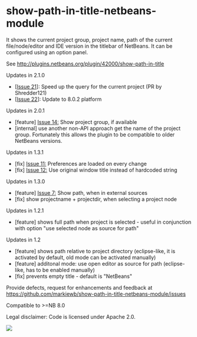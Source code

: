 show-path-in-title-netbeans-module
==================================

It shows the current project group, project name, path of the current file/node/editor and IDE version in the titlebar of NetBeans.
It can be configured using an option panel.

See <a href="http://plugins.netbeans.org/plugin/42000/show-path-in-title">http://plugins.netbeans.org/plugin/42000/show-path-in-title</a>


<p>
Updates in 2.1.0
<ul>
<li>[<a href="https://github.com/markiewb/show-path-in-title-netbeans-module/pull/21">Issue  21</a>]: Speed up the query for the current project (PR by Shredder121)</li>
<li>[<a href="https://github.com/markiewb/show-path-in-title-netbeans-module/issues/22">Issue  22</a>]: Update to 8.0.2 platform</li>
</ul>

Updates in 2.0.1
<ul>
<li>[feature] <a href="http://code.google.com/p/show-path-in-title-netbeans-module/issues/detail?id=14">Issue 14:</a> Show project group, if available</li>
<li>[internal] use another non-API approach get the name of the project group. Fortunately this allows the plugin to be compatible to older NetBeans versions.</li>
</ul>

Updates in 1.3.1
<ul>
<li>[fix] <a href="http://code.google.com/p/show-path-in-title-netbeans-module/issues/detail?id=11">Issue 11:</a> Preferences are loaded on every change</li>
<li>[fix] <a href="http://code.google.com/p/show-path-in-title-netbeans-module/issues/detail?id=12">Issue 12:</a> Use original window title instead of hardcoded string</li>
</ul>

Updates in 1.3.0
<ul>
<li>[feature] <a href="http://code.google.com/p/show-path-in-title-netbeans-module/issues/detail?id=7">Issue 7:</a> Show path, when in external sources</li>
<li>[fix] show projectname + projectdir, when selecting a project node</li>
</ul>

Updates in 1.2.1
<ul>
<li>[feature] shows full path when project is selected - useful in conjunction with option "use selected node as source for path"</li>
</ul>

Updates in 1.2
<ul>
<li>[feature] shows path relative to project directory (eclipse-like, it is activated by default, old mode can be activated manually)</li>
<li>[feature] additonal mode: use open editor as source for path (eclipse-like, has to be enabled manually)</li>
<li>[fix] prevents empty title - default is "NetBeans"</li>
</ul>
</p>
<p>Provide defects, request for enhancements and feedback at <a href="https://github.com/markiewb/show-path-in-title-netbeans-module/issues">https://github.com/markiewb/show-path-in-title-netbeans-module/issues</a></p>
<p>Compatible to >=NB 8.0</p>
<p>Legal disclaimer: Code is licensed under Apache 2.0.</p>
<p>
<a href="https://www.paypal.com/cgi-bin/webscr?cmd=_s-xclick&hosted_button_id=K4CMP92RZELE2"><img src="https://www.paypalobjects.com/en_US/i/btn/btn_donate_SM.gif" border="0"></a>
</p>
